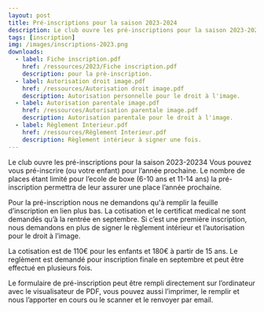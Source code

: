 ```yaml
---
layout: post
title: Pré-inscriptions pour la saison 2023-2024
description: Le club ouvre les pré-inscriptions pour la saison 2023-20234
tags: [inscription]
img: /images/inscriptions-2023.png
downloads:
  - label: Fiche inscription.pdf
    href: /ressources/2023/Fiche inscription.pdf
    description: pour la prè-inscription.
  - label: Autorisation droit image.pdf
    href: /ressources/Autorisation droit image.pdf
    description: Autorisation personnelle pour le droit à l'image.
  - label: Autorisation parentale image.pdf
    href: /ressources/Autorisation parentale image.pdf
    description: Autorisation parentale pour le droit à l'image.
  - label: Règlement Interieur.pdf
    href: /ressources/Règlement Interieur.pdf
    description: Règlement intérieur à signer une fois.
---
```


Le club ouvre les pré-inscriptions pour la saison 2023-20234 Vous pouvez vous pré-inscrire (ou votre enfant) pour l’année prochaine. Le nombre de places étant limité pour l’ecole de boxe (6-10 ans et 11-14 ans) la pré-inscription permettra de leur assurer une place l’année prochaine.

Pour la pré-inscription nous ne demandons qu'à remplir la feuille d’inscription en lien plus bas. La cotisation et le certificat medical ne sont demandés qu’à la rentrée en septembre. Si c’est une première inscription, nous demandons en plus de signer le règlement intérieur et l’autorisation pour le droit à l’image.

La cotisation est de 110€ pour les enfants et 180€ à partir de 15 ans. Le reglèment est demandé pour inscription finale en septembre et peut être effectué en plusieurs fois.

Le formulaire de pré-inscription peut être rempli directement sur l’ordinateur avec le visualisateur de PDF, vous pouvez aussi l’imprimer, le remplir et nous l’apporter en cours ou le scanner et le renvoyer par email.
